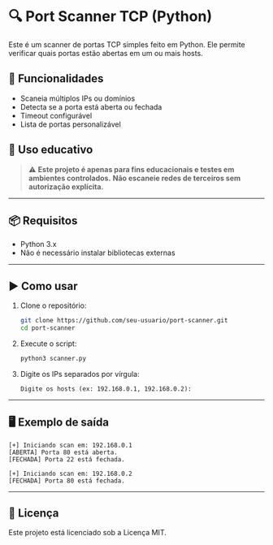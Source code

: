 # 🔍 Port Scanner TCP (Python)

Este é um scanner de portas TCP simples feito em Python. Ele permite verificar quais portas estão abertas em um ou mais hosts.

## 🚀 Funcionalidades

- Scaneia múltiplos IPs ou domínios
- Detecta se a porta está aberta ou fechada
- Timeout configurável
- Lista de portas personalizável

## 🧠 Uso educativo

> ⚠️ **Este projeto é apenas para fins educacionais e testes em ambientes controlados.**
> **Não escaneie redes de terceiros sem autorização explícita.**

---

## 📦 Requisitos

- Python 3.x
- Não é necessário instalar bibliotecas externas

---

## ▶️ Como usar

1. Clone o repositório:
   ```bash
   git clone https://github.com/seu-usuario/port-scanner.git
   cd port-scanner
   ```

2. Execute o script:
   ```bash
   python3 scanner.py
   ```

3. Digite os IPs separados por vírgula:
   ```
   Digite os hosts (ex: 192.168.0.1, 192.168.0.2): 
   ```

---

## 🖥️ Exemplo de saída

```text
[+] Iniciando scan em: 192.168.0.1
[ABERTA] Porta 80 está aberta.
[FECHADA] Porta 22 está fechada.

[+] Iniciando scan em: 192.168.0.2
[FECHADA] Porta 80 está fechada.
```

---

## 📄 Licença

Este projeto está licenciado sob a Licença MIT.
